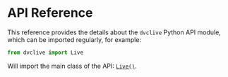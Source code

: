 # API Reference

This reference provides the details about the `dvclive` Python API module, which
can be imported regularly, for example:

```py
from dvclive import Live
```

Will import the main class of the API:
[`Live()`](/doc/dvclive/api-reference/live).
